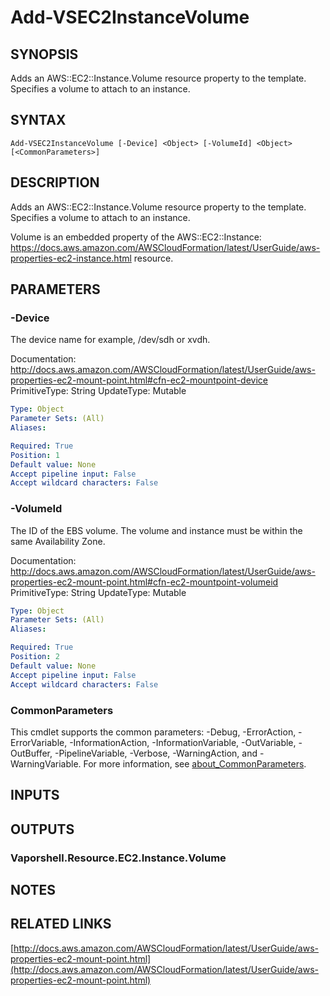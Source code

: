 # Add-VSEC2InstanceVolume

## SYNOPSIS
Adds an AWS::EC2::Instance.Volume resource property to the template.
Specifies a volume to attach to an instance.

## SYNTAX

```
Add-VSEC2InstanceVolume [-Device] <Object> [-VolumeId] <Object> [<CommonParameters>]
```

## DESCRIPTION
Adds an AWS::EC2::Instance.Volume resource property to the template.
Specifies a volume to attach to an instance.

Volume is an embedded property of the  AWS::EC2::Instance: https://docs.aws.amazon.com/AWSCloudFormation/latest/UserGuide/aws-properties-ec2-instance.html resource.

## PARAMETERS

### -Device
The device name for example, /dev/sdh or xvdh.

Documentation: http://docs.aws.amazon.com/AWSCloudFormation/latest/UserGuide/aws-properties-ec2-mount-point.html#cfn-ec2-mountpoint-device
PrimitiveType: String
UpdateType: Mutable

```yaml
Type: Object
Parameter Sets: (All)
Aliases:

Required: True
Position: 1
Default value: None
Accept pipeline input: False
Accept wildcard characters: False
```

### -VolumeId
The ID of the EBS volume.
The volume and instance must be within the same Availability Zone.

Documentation: http://docs.aws.amazon.com/AWSCloudFormation/latest/UserGuide/aws-properties-ec2-mount-point.html#cfn-ec2-mountpoint-volumeid
PrimitiveType: String
UpdateType: Mutable

```yaml
Type: Object
Parameter Sets: (All)
Aliases:

Required: True
Position: 2
Default value: None
Accept pipeline input: False
Accept wildcard characters: False
```

### CommonParameters
This cmdlet supports the common parameters: -Debug, -ErrorAction, -ErrorVariable, -InformationAction, -InformationVariable, -OutVariable, -OutBuffer, -PipelineVariable, -Verbose, -WarningAction, and -WarningVariable. For more information, see [about_CommonParameters](http://go.microsoft.com/fwlink/?LinkID=113216).

## INPUTS

## OUTPUTS

### Vaporshell.Resource.EC2.Instance.Volume
## NOTES

## RELATED LINKS

[http://docs.aws.amazon.com/AWSCloudFormation/latest/UserGuide/aws-properties-ec2-mount-point.html](http://docs.aws.amazon.com/AWSCloudFormation/latest/UserGuide/aws-properties-ec2-mount-point.html)

